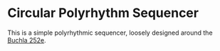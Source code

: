 # Circular Polyrhythm Sequencer

This is a simple polyrhythmic sequencer, loosely designed around the [Buchla 252e](https://www.synthtopia.com/content/2015/02/02/is-the-buchla-polyphonic-rhythm-generator-the-most-powerful-hardware-step-sequencer-ever/').

 